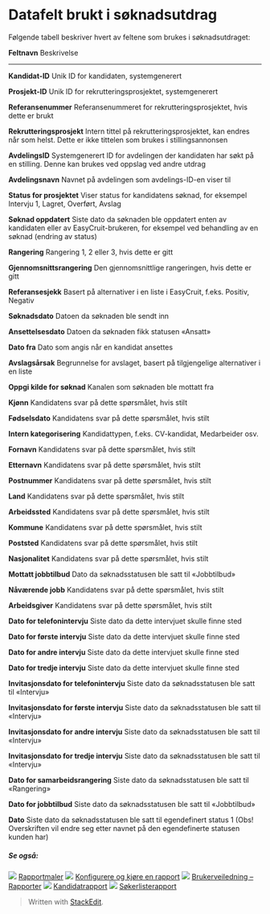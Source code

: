 # Datafelt brukt i søknadsutdrag

Følgende tabell beskriver hvert av feltene som brukes i søknadsutdraget:

**Feltnavn**
Beskrivelse
***
**Kandidat-ID**
Unik ID for kandidaten, systemgenerert

**Prosjekt-ID**
Unik ID for rekrutteringsprosjektet, systemgenerert

**Referansenummer**
Referansenummeret for rekrutteringsprosjektet, hvis dette er brukt

**Rekrutteringsprosjekt**
Intern tittel på rekrutteringsprosjektet, kan endres når som helst. Dette er ikke tittelen som brukes i stillingsannonsen

**AvdelingsID**
Systemgenerert ID for avdelingen der kandidaten har søkt på en stilling. Denne kan brukes ved oppslag ved andre utdrag

**Avdelingsnavn**
Navnet på avdelingen som avdelings-ID-en viser til

**Status for prosjektet**
Viser status for kandidatens søknad, for eksempel Intervju 1, Lagret, Overført, Avslag

**Søknad oppdatert**
Siste dato da søknaden ble oppdatert enten av kandidaten eller av EasyCruit-brukeren, for eksempel ved behandling av en søknad (endring av status)

**Rangering**
Rangering 1, 2 eller 3, hvis dette er gitt

**Gjennomsnittsrangering**
Den gjennomsnittlige rangeringen, hvis dette er gitt

**Referansesjekk**
Basert på alternativer i en liste i EasyCruit, f.eks. Positiv, Negativ

**Søknadsdato**
Datoen da søknaden ble sendt inn

**Ansettelsesdato**
Datoen da søknaden fikk statusen «Ansatt»

**Dato fra**
Dato som angis når en kandidat ansettes

**Avslagsårsak**
Begrunnelse for avslaget, basert på tilgjengelige alternativer i en liste

**Oppgi kilde for søknad**
Kanalen som søknaden ble mottatt fra

**Kjønn**
Kandidatens svar på dette spørsmålet, hvis stilt

**Fødselsdato**
Kandidatens svar på dette spørsmålet, hvis stilt

**Intern kategorisering**
Kandidattypen, f.eks. CV-kandidat, Medarbeider osv.

**Fornavn**
Kandidatens svar på dette spørsmålet, hvis stilt

**Etternavn**
Kandidatens svar på dette spørsmålet, hvis stilt

**Postnummer**
Kandidatens svar på dette spørsmålet, hvis stilt

**Land**
Kandidatens svar på dette spørsmålet, hvis stilt

**Arbeidssted**
Kandidatens svar på dette spørsmålet, hvis stilt

**Kommune**
Kandidatens svar på dette spørsmålet, hvis stilt

**Poststed**
Kandidatens svar på dette spørsmålet, hvis stilt

**Nasjonalitet**
Kandidatens svar på dette spørsmålet, hvis stilt

**Mottatt jobbtilbud**
Dato da søknadsstatusen ble satt til «Jobbtilbud»

**Nåværende jobb**
Kandidatens svar på dette spørsmålet, hvis stilt

**Arbeidsgiver**
Kandidatens svar på dette spørsmålet, hvis stilt

**Dato for telefonintervju**
Siste dato da dette intervjuet skulle finne sted

**Dato for første intervju**
Siste dato da dette intervjuet skulle finne sted

**Dato for andre intervju**
Siste dato da dette intervjuet skulle finne sted

**Dato for tredje intervju**
Siste dato da dette intervjuet skulle finne sted

**Invitasjonsdato for telefonintervju**
Siste dato da søknadsstatusen ble satt til «Intervju»

**Invitasjonsdato for første intervju**
Siste dato da søknadsstatusen ble satt til «Intervju»

**Invitasjonsdato for andre intervju**
Siste dato da søknadsstatusen ble satt til «Intervju»

**Invitasjonsdato for tredje intervju**
Siste dato da søknadsstatusen ble satt til «Intervju»

**Dato for samarbeidsrangering**
Siste dato da søknadsstatusen ble satt til «Rangering»

**Dato for jobbtilbud**
Siste dato da søknadsstatusen ble satt til «Jobbtilbud»

**Dato**
Siste dato da søknadsstatusen ble satt til egendefinert status 1 (Obs! Overskriften vil endre seg etter navnet på den egendefinerte statusen kunden har)

##### Se også:

![](../Resources/Images/icon-document-link.png)  [Rapportmaler](export_templates.htm)
![](../Resources/Images/icon-document-link.png)  [Konfigurere og kjøre en rapport](configuring_and_running_a_report.htm)
![](../Resources/Images/icon-document-link.png)  [Brukerveiledning – Rapporter](guide_for_users_reports.htm)
![](../Resources/Images/icon-document-link.png)  [Kandidatrapport](candidate_report.htm)
![](../Resources/Images/icon-document-link.png)  [Søkerlisterapport](applicant_list_report.htm)


> Written with [StackEdit](https://stackedit.io/).
<!--stackedit_data:
eyJoaXN0b3J5IjpbNzc5MjcyMDUyXX0=
-->